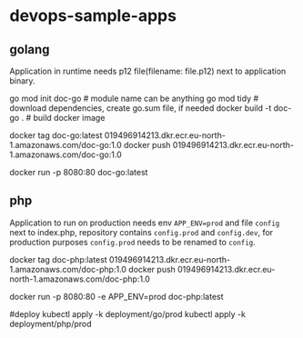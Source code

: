 # devops-sample-apps

## golang

Application in runtime needs p12 file(filename: file.p12) next to application binary.

go mod init doc-go # module name can be anything
go mod tidy # download dependencies, create go.sum file, if needed
docker build -t doc-go .    # build docker image

docker tag doc-go:latest 019496914213.dkr.ecr.eu-north-1.amazonaws.com/doc-go:1.0
docker push 019496914213.dkr.ecr.eu-north-1.amazonaws.com/doc-go:1.0

docker run -p 8080:80 doc-go:latest

## php

Application to run on production needs env `APP_ENV=prod` and file `config` next to index.php, 
repository contains `config.prod` and `config.dev`, for production purposes `config.prod` needs to be renamed to `config`. 

docker tag doc-php:latest 019496914213.dkr.ecr.eu-north-1.amazonaws.com/doc-php:1.0
docker push 019496914213.dkr.ecr.eu-north-1.amazonaws.com/doc-php:1.0


docker run -p 8080:80 -e APP_ENV=prod doc-php:latest


#deploy
kubectl apply -k deployment/go/prod
kubectl apply -k deployment/php/prod
